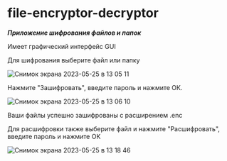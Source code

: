 # file-encryptor-decryptor
***Приложение шифрования файлов и папок***

Имеет графический интерфейс GUI

Для шифрования выберите файл или папку

![Снимок экрана 2023-05-25 в 13 05 11](https://github.com/AndreiKonovalov/file-encryptor-decryptor/assets/96517761/751270ca-2d2b-4dbc-9c02-a39dafc24bd3)

Нажмите "Зашифровать", введите пароль и нажмите ОК.

![Снимок экрана 2023-05-25 в 13 06 10](https://github.com/AndreiKonovalov/file-encryptor-decryptor/assets/96517761/fb090836-3c2a-410f-836b-2c5bd439f2b7)

Ваши файлы успешно зашифрованы с расширением .enc

Для расшифровки также выберите файл и нажмите "Расшифровать",
введите пароль и нажмите ОК

![Снимок экрана 2023-05-25 в 13 18 46](https://github.com/AndreiKonovalov/file-encryptor-decryptor/assets/96517761/5bd29fa5-523f-48a7-8cf1-63ece6ef4bc2)


